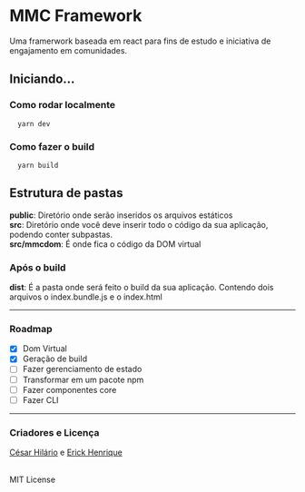# MMC Framework
Uma framerwork baseada em react para fins de estudo e iniciativa de engajamento em comunidades.
## **Iniciando...**

### Como rodar localmente
```
  yarn dev
```

### Como fazer o build
```
  yarn build
```

## **Estrutura de pastas**
**public**: Diretório onde serão inseridos os arquivos estáticos
<br/>
**src**: Diretório onde você deve inserir todo o código da sua aplicação, podendo conter subpastas.
<br/>
**src/mmcdom**: É onde fica o código da DOM virtual

### **Após o build**
**dist**: É a pasta onde será feito o build da sua aplicação. Contendo dois arquivos o index.bundle.js e o index.html
***
### Roadmap
- [X] Dom Virtual
- [X] Geração de build  
- [ ] Fazer gerenciamento de estado  
- [ ] Transformar em um pacote npm
- [ ] Fazer componentes core
- [ ] Fazer CLI 
***
### Criadores e Licença

<a href="https://github.com/cesarhilario">César Hilário</a> 
e 
<a href="https://github.com/Erick-34">Erick Henrique</a>
<br/>
<br/>

MIT License